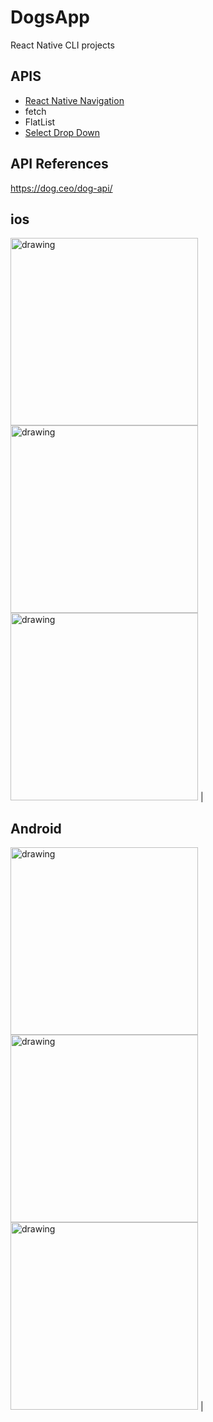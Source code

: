 # DogsApp

React Native CLI projects

## APIS
- [React Native Navigation](https://reactnavigation.org/docs/stack-navigator)
- fetch
- FlatList 
- [Select Drop Down](https://www.npmjs.com/package/react-native-select-dropdown)

## API References
https://dog.ceo/dog-api/

## ios

<p float="left">
<img src="screenshots/ios/home.png" alt="drawing" width="300"/>
<img src="screenshots/ios/home2.png" alt="drawing" width="300"/>
<img src="screenshots/ios/images.png" alt="drawing" width="300"/> |
</p>

## Android

<p float="left">
<img src="screenshots/android/home.png" alt="drawing" width="300"/>
<img src="screenshots/android/images1.png" alt="drawing" width="300"/>
<img src="screenshots/android/images.png" alt="drawing" width="300"/> |
</p>
